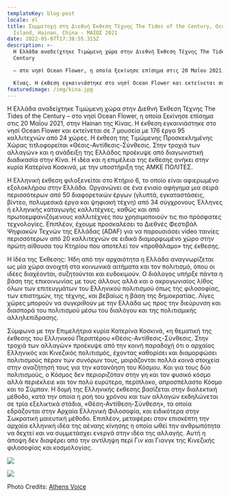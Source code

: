 ```yaml
---
templateKey: blog-post
locale: el
title: Συμμετοχή στη Διεθνή Έκθεση Τέχνης The Tides of the Century, Ocean Flower
  Island, Hainan, China - ΜΑΙΟΣ 2021
date: 2022-05-07T17:38:55.315Z
description: >-
  Η Ελλάδα αναδείχτηκε Τιμώμενη χώρα στην Διεθνή Έκθεση Τέχνης The Tides of the
  Century

  – στο νησί Ocean Flower, η οποία ξεκίνησε επίσημα στις 20 Μαΐου 2021, στην Hainan της

  Κίνας. Η έκθεση εγκαινιάστηκε στο νησί Ocean Flower και εκτείνεται σε 7 μουσεία με 176 έργα 95 καλλιτεχνών από 24 χώρες.
featuredimage: /img/kina.jpg
---
```

Η Ελλάδα αναδείχτηκε Τιμώμενη χώρα στην Διεθνή Έκθεση Τέχνης The Tides of the Century – στο νησί Ocean Flower, η οποία ξεκίνησε επίσημα στις 20 Μαΐου 2021, στην Hainan της Κίνας. Η έκθεση εγκαινιάστηκε στο νησί Ocean Flower και εκτείνεται σε 7 μουσεία με 176 έργα 95 καλλιτεχνών από 24 χώρες. Η έκθεση της Τιμώμενης Προσκεκλημένης Χώρας τιτλοφορείται «Θέσις-Αντίθεσις-Σύνθεσις. Στην τροχιά των αλλαγών» και η ανάδειξη της Ελλάδος προέκυψε από διαγωνιστική διαδικασία στην Κίνα. Η ιδέα και η επιμέλεια της
έκθεσης ανήκει στην κυρία Κατερίνα Κοσκινά, με την υποστήριξη της ΑΜΚΕ ΠΟΛΙΤΕΣ.

Η Ελληνική έκθεση φιλοξενείται στο Κτήριο 6, το οποίο είναι αφιερωμένο εξολοκλήρου στην Ελλάδα. Οργανώνει σε ένα ενιαίο αφήγημα μια σειρά περισσότερων από 50 διαφορετικών έργων (γλυπτά, εγκαταστάσεις, βίντεο, πολυμεσικά έργα και ψηφιακή τέχνη)
από 34 σύγχρονους Έλληνες ή ελληνικής καταγωγής καλλιτέχνες, καθώς και από
πρωτοεμφανιζόμενους καλλιτέχνες που χρησιμοποιούν τις πιο πρόσφατες τεχνολογίες.
Επιπλέον, έχουμε προσκαλέσει το Διεθνές Φεστιβάλ Ψηφιακών Τεχνών της Ελλάδας (ADAF)
για να παρουσιάσει video ταινίες περισσότερων από 20 καλλιτεχνών σε ειδικά
διαμορφωμένο χώρο στην πρώτη αίθουσα του Κτηρίου που αποτελεί τον «προθάλαμο»
της έκθεσης.

Η Ιδέα της Έκθεσης: Ήδη από την αρχαιότητα η Ελλάδα αναγνωρίζεται ως μία χώρα ανοιχτή στα κοινωνικά αιτήματα και τον πολιτισμό, όπου οι ιδέες διαχέονται, συζητούνται και
ευδοκιμούν. Ο διάλογος υπήρξε πάντα η βάση της επικοινωνίας με τους άλλους αλλά και ο
ακρογωνιαίος λίθος όλων των επιτευγμάτων του Ελληνικού πολιτισμού όπως της
φιλοσοφίας, των επιστημών, της τέχνης, και βεβαίως η βάση της δημοκρατίας. Λίγες χώρες
μπορούν να συγκριθούν με την Ελλάδα ως προς την διεύρυνση και διασπορά του
πολιτισμού μέσω του διαλόγου και της πολιτισμικής αλληλεπίδρασης.

Σύμφωνα με την Επιμελήτρια κυρία Κατερίνα Κοσκινά, «η θεματική της έκθεσης του
Ελληνικού Περιπτέρου «Θέσις-Αντίθεσις-Σύνθεσις. Στην τροχιά των αλλαγών» προέκυψε
από την κοινή παραδοχή ότι ο αρχαίος Ελληνικός και Κινεζικός πολιτισμός, έχοντας
καθορίσει και διαμορφώσει πολιτισμούς πέραν των συνόρων τους, μοιράζονται πολλά
κοινά στοιχεία στην αναζήτησή τους για την κατανόηση του Κόσμου. Και για τους δύο
πολιτισμούς, ο Κόσμος δεν περιοριζόταν στην γη και τον φυσικό κόσμο αλλά περιέκλειε και
τον πολύ ευρύτερο, περίπλοκο, απροσπέλαστο Κόσμο και το Σύμπαν. Η δομή της Ελληνικής
έκθεσης βασίζεται στην διαλεκτική μέθοδο, κατά την οποία η ροή του χρόνου και των
αλλαγών εκδηλώνεται σε τρία εξελικτικά στάδια, «Θέση-Αντίθεση-Σύνθεση», τα οποία
εδράζονται στην Αρχαία Ελληνική Φιλοσοφία, και ειδικότερα στην Σωκρατική μαιευτική
μέθοδο. Επιπλέον, μεταφέρει στον επισκέπτη την αρχαία ελληνική ιδέα της αέναης κίνησης
η οποία ωθεί την ανθρωπότητα να δεχτεί και να συμμετάσχει ενεργά στην ιδέα της
αλλαγής. Αυτή η άποψη δεν διαφέρει από την αντίληψη περί Γιν και Γιανγκ της Κινεζικής
φιλοσοφίας και κοσμολογίας.

![](/img/kina_ekthesi.jpg)

![](/img/photo_of_building_number_6_1.jpg)

Photo Credits: [Athens Voice](https://www.athensvoice.gr/culture/arts/713483_i-katerina-koskina-taxideyei-tin-elliniki-tehni-stin-kina)